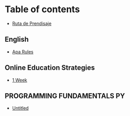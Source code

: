 # Table of contents

* [Ruta de Prendisaje](README.md)

## English

* [Apa Rules](english/untitled.md)

## Online Education Strategies

* [1 Week](online-education-strategies/untitled.md)

## PROGRAMMING FUNDAMENTALS PY

* [Untitled](programming-fundamentals-py/untitled.md)

